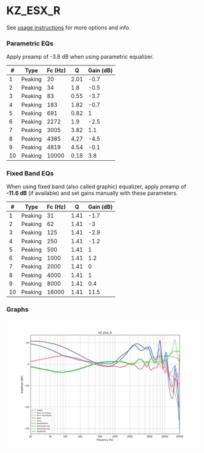 # KZ_ESX_R
See [usage instructions](https://github.com/jaakkopasanen/AutoEq#usage) for more options and info.

### Parametric EQs
Apply preamp of -3.8 dB when using parametric equalizer.

|   # | Type    |   Fc (Hz) |    Q |   Gain (dB) |
|-----|---------|-----------|------|-------------|
|   1 | Peaking |        20 | 2.01 |        -0.7 |
|   2 | Peaking |        34 | 1.8  |        -0.5 |
|   3 | Peaking |        83 | 0.55 |        -3.7 |
|   4 | Peaking |       183 | 1.82 |        -0.7 |
|   5 | Peaking |       691 | 0.82 |         1   |
|   6 | Peaking |      2272 | 1.9  |        -2.5 |
|   7 | Peaking |      3005 | 3.82 |         1.1 |
|   8 | Peaking |      4385 | 4.27 |        -4.5 |
|   9 | Peaking |      4819 | 4.54 |        -0.1 |
|  10 | Peaking |     10000 | 0.18 |         3.8 |

### Fixed Band EQs
When using fixed band (also called graphic) equalizer, apply preamp of **-11.6 dB** (if available) and set gains manually with these parameters.

|   # | Type    |   Fc (Hz) |    Q |   Gain (dB) |
|-----|---------|-----------|------|-------------|
|   1 | Peaking |        31 | 1.41 |        -1.7 |
|   2 | Peaking |        62 | 1.41 |        -3   |
|   3 | Peaking |       125 | 1.41 |        -2.9 |
|   4 | Peaking |       250 | 1.41 |        -1.2 |
|   5 | Peaking |       500 | 1.41 |         1   |
|   6 | Peaking |      1000 | 1.41 |         1.2 |
|   7 | Peaking |      2000 | 1.41 |         0   |
|   8 | Peaking |      4000 | 1.41 |         1   |
|   9 | Peaking |      8000 | 1.41 |         0.4 |
|  10 | Peaking |     16000 | 1.41 |        11.5 |

### Graphs
![](./KZ_ESX_R.png)
